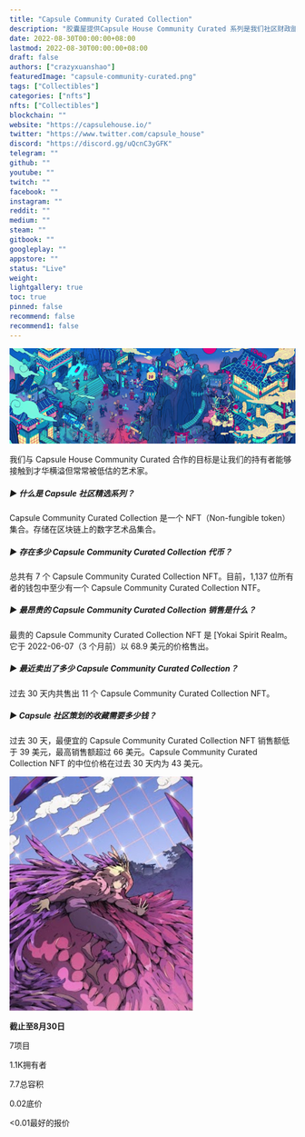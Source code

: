 ```yaml
---
title: "Capsule Community Curated Collection"
description: "胶囊屋提供Capsule House Community Curated 系列是我们社区财政部提案系统的一部分。"
date: 2022-08-30T00:00:00+08:00
lastmod: 2022-08-30T00:00:00+08:00
draft: false
authors: ["crazyxuanshao"]
featuredImage: "capsule-community-curated.png"
tags: ["Collectibles"]
categories: ["nfts"]
nfts: ["Collectibles"]
blockchain: ""
website: "https://capsulehouse.io/"
twitter: "https://www.twitter.com/capsule_house"
discord: "https://discord.gg/uQcnC3yGFK"
telegram: ""
github: ""
youtube: ""
twitch: ""
facebook: ""
instagram: ""
reddit: ""
medium: ""
steam: ""
gitbook: ""
googleplay: ""
appstore: ""
status: "Live"
weight: 
lightgallery: true
toc: true
pinned: false
recommend: false
recommend1: false
---
```

![unnamed](unnamed.png)

我们与 Capsule House Community Curated 合作的目标是让我们的持有者能够接触到才华横溢但常常被低估的艺术家。

##### ▶ 什么是 Capsule 社区精选系列？

Capsule Community Curated Collection 是一个 NFT（Non-fungible token）集合。存储在区块链上的数字艺术品集合。

##### ▶ 存在多少 Capsule Community Curated Collection 代币？

总共有 7 个 Capsule Community Curated Collection NFT。目前，1,137 位所有者的钱包中至少有一个 Capsule Community Curated Collection NTF。

##### ▶ 最昂贵的 Capsule Community Curated Collection 销售是什么？

最贵的 Capsule Community Curated Collection NFT 是 [Yokai Spirit Realm。它于 2022-06-07（3 个月前）以 68.9 美元的价格售出。

##### ▶ 最近卖出了多少 Capsule Community Curated Collection？

过去 30 天内共售出 11 个 Capsule Community Curated Collection NFT。

##### ▶ Capsule 社区策划的收藏需要多少钱？

过去 30 天，最便宜的 Capsule Community Curated Collection NFT 销售额低于 39 美元，最高销售额超过 66 美元。Capsule Community Curated Collection NFT 的中位价格在过去 30 天内为 43 美元。

![dada](dada.png)

**截止至8月30日**

7项目

1.1K拥有者

7.7总容积

0.02底价

<0.01最好的报价